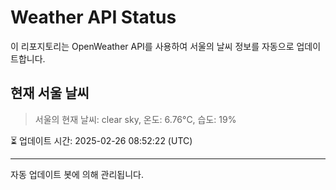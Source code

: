 
# Weather API Status

이 리포지토리는 OpenWeather API를 사용하여 서울의 날씨 정보를 자동으로 업데이트합니다.

## 현재 서울 날씨
> 서울의 현재 날씨: clear sky, 온도: 6.76°C, 습도: 19%

⏳ 업데이트 시간: 2025-02-26 08:52:22 (UTC)

---
자동 업데이트 봇에 의해 관리됩니다.
